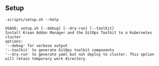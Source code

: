 ## Setup

    .scripts/setup.sh --help

    USAGE: setup.sh [--debug] [--dry-run] [--toolkit]
    Install Kraan Addon Manager and the GitOps Toolkit to a Kubernetes cluster
    options:
    '--debug' for verbose output
    '--toolkit' to generate GitOps toolkit components
    '--dry-run' to generate yaml but not deploy to cluster. This option will retain temporary work directory
